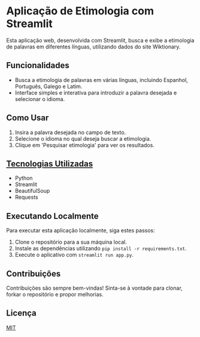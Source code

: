# Aplicação de Etimologia com Streamlit

Esta aplicação web, desenvolvida com Streamlit, busca e exibe a etimologia de palavras em diferentes línguas, utilizando dados do site Wiktionary.

## Funcionalidades

- Busca a etimologia de palavras em várias línguas, incluindo Espanhol, Português, Galego e Latim.
- Interface simples e interativa para introduzir a palavra desejada e selecionar o idioma.

## Como Usar

1. Insira a palavra desejada no campo de texto.
2. Selecione o idioma no qual deseja buscar a etimologia.
3. Clique em 'Pesquisar etimologia' para ver os resultados.

## [Tecnologias Utilizadas](requirements.txt)

- Python
- Streamlit
- BeautifulSoup
- Requests

## Executando Localmente

Para executar esta aplicação localmente, siga estes passos:

1. Clone o repositório para a sua máquina local.
2. Instale as dependências utilizando `pip install -r requirements.txt`.
3. Execute o aplicativo com `streamlit run app.py`.

## Contribuições

Contribuições são sempre bem-vindas! Sinta-se à vontade para clonar, forkar o repositório e propor melhorias.

## Licença

[MIT](https://choosealicense.com/licenses/mit/)
